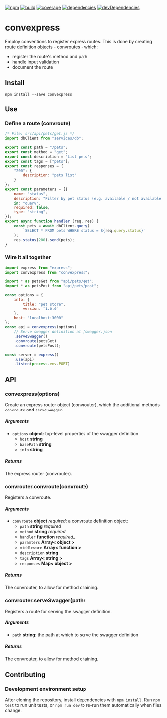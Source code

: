 [![npm](https://badge.fury.io/js/convexpress.svg)](https://badge.fury.io/js/convexpress)
[![build](https://travis-ci.org/staticdeploy/convexpress.svg?branch=master)](https://travis-ci.org/staticdeploy/convexpress)
[![coverage](https://codecov.io/github/staticdeploy/convexpress/coverage.svg?branch=master)](https://codecov.io/github/staticdeploy/convexpress?branch=master)
[![dependencies](https://david-dm.org/staticdeploy/convexpress.svg)](https://david-dm.org/staticdeploy/convexpress)
[![devDependencies](https://david-dm.org/staticdeploy/convexpress/dev-status.svg)](https://david-dm.org/staticdeploy/convexpress#info=devDependencies)

# convexpress

Employ conventions to register express routes. This is done by creating route
definition objects - convroutes - which:

* register the route's method and path
* handle input validation
* document the route

## Install

`npm install --save convexpress`

## Use

### Define a route (convroute)

```js
/* File: src/api/pets/get.js */
import dbClient from "services/db";

export const path = "/pets";
export const method = "get";
export const description = "List pets";
export const tags = ["pets"];
export const responses = {
    "200": {
        description: "pets list"
    }
};
export const parameters = [{
    name: "status",
    description: "Filter by pet status (e.g. available / not available)"
    in: "query",
    required: false,
    type: "string",
}];
export async function handler (req, res) {
    const pets = await dbClient.query(
        `SELECT * FROM pets WHERE status = ${req.query.status}`
    );
    res.status(200).send(pets);
}
```

### Wire it all together

```js
import express from "express";
import convexpress from "convexpress";

import * as petsGet from "api/pets/get";
import * as petsPost from "api/pets/post";

const options = {
    info: {
        title: "pet store",
        version: "1.0.0"
    },
    host: "localhost:3000"
};
const api = convexpress(options)
    // Serve swagger definition at /swagger.json
    .serveSwagger()
    .convroute(petsGet)
    .convroute(petsPost);

const server = express()
    .use(api)
    .listen(process.env.PORT)
```

## API

### convexpress(options)

Create an express router object (convrouter), which the additional methods
`convroute` and `serveSwagger`.

##### Arguments

* `options` **object**: top-level properties of the swagger definition
  * `host` **string**
  * `basePath` **string**
  * `info` **string**

##### Returns

The express router (convrouter).

### convrouter.convroute(convroute)

Registers a convroute.

##### Arguments

* `convroute` **object** _required_: a convroute definition object:
  * `path` **string** _required_
  * `method` **string** _required_
  * `handler` **function** _required__
  * `paramters` **Array< object >**
  * `middleware` **Array< function >**
  * `description` **string**
  * `tags` **Array< string >**
  * `responses` **Map< object >**

##### Returns

The convrouter, to allow for method chaining.

### convrouter.serveSwagger(path)

Registers a route for serving the swagger definition.

##### Arguments

* `path` **string**: the path at which to serve the swagger definition

##### Returns

The convrouter, to allow for method chaining.


## Contributing

### Development environment setup

After cloning the repository, install dependencies with `npm install`. Run
`npm test` to run unit tests, or `npm run dev` to re-run them automatically
when files change.
